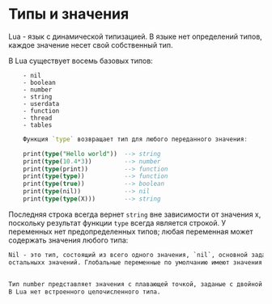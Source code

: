# Типы и значения

Lua - язык с динамической типизацией. В языке нет определений типов,
каждое значение несет свой собственный тип.

В Lua существует восемь базовых типов: 
```
    - nil
    - boolean
    - number
    - string
    - userdata
    - function
    - thread 
    - tables
```

```r
    Функция `type` возвращает тип для любого переданного значения:
```

```sql
    print(type("Hello world"))  --> string
    print(type(10.4*3))         --> number
    print(type(print))          --> function
    print(type(type))           --> function
    print(type(true))           --> boolean
    print(type(nil))            --> nil
    print(type(type(X)))        --> string
```

Последняя строка всегда вернет `string` вне зависимости от значения х, 
поскольку результат функции `type` всегда является строкой. У переменных нет предопределенных типов; любая переменная может содержать значения любого типа:


```txt
Nil - это тип, состоящий из всего одного значения, `nil`, основной задачей которого является отличаться от всех
остальныхх значений. Глобальные переменные по умолчанию имеют значения `nil` до своего первого присваивания, вы также можете присвоить `nil` глобальной переменной, чтобы удалить её.
```

```boolean

```

```txt
Тип number представляет значения с плавающей точкой, заданые с двойной точностью. 
В Lua нет встроенного целочисленного типа.
```
